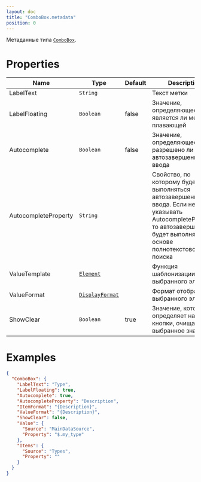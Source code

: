 ```yaml
---
layout: doc
title: "ComboBox.metadata"
position: 0
---
```


Метаданные типа [`ComboBox`](../).

# Properties

|Name|Type|Default|Description|
|----|----|-------|-----------|
|LabelText|`String`| |Текст метки|
|LabelFloating|`Boolean`|false|Значение, определяющее, является ли метка плавающей|
|Autocomplete|`Boolean`|false|Значение, определяющее, разрешено ли автозавершение ввода|
|AutocompleteProperty|`String`| |Свойство, по которому будет выполняться автозавершение ввода. Если не указывать AutocompleteProperty, то автозавершение будет выполняться на основе полнотекстового поиска|
|ValueTemplate|[`Element`](/docs/API/Core/Elements/Element/Element.metadata/)| |Функция шаблонизации выбранного элемента|
|ValueFormat|[`DisplayFormat`](../../../Core/DisplayFormat/)| |Формат отображения выбранного элемента|
|ShowClear|`Boolean`|true|Значение, которое определяет наличие кнопки, очищающей выбранное значение|

# Examples

```json
{
  "ComboBox": {
    "LabelText": "Type",
    "LabelFloating": true,
    "Autocomplete": true,
    "AutocompleteProperty": "Description",
    "ItemFormat": "{Description}",
    "ValueFormat": "{Description}",
    "ShowClear": false,
    "Value": {
      "Source": "MainDataSource",
      "Property": "$.my_type"
    },
    "Items": {
      "Source": "Types",
      "Property": ""
    }
  }
}
```
